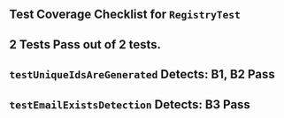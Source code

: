 ## **Test Coverage Checklist for `RegistryTest`**

2 Tests Pass out of 2 tests.
---

**`testUniqueIdsAreGenerated`**
Detects: **B1**, **B2**
Pass
---

**`testEmailExistsDetection`**
Detects: **B3**
Pass
---